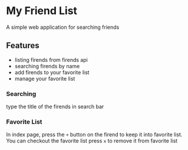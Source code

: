# My Friend List
A simple web application for searching friends

## Features
- listing firends from firends api
- searching firends by name
- add firends to your favorite list
- manage your favorite list

### Searching
type the title of the firends in search bar
### Favorite List
In index page, press the `+` button on the firend to keep it into favorite list.
You can checkout the favorite list 
press `x` to remove it from favorite list
